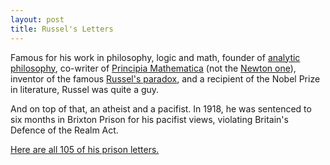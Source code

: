 ```yaml
---
layout: post
title: Russel's Letters
---
```


Famous for his work in philosophy, logic and math, founder of 
[analytic philosophy](https://en.wikipedia.org/wiki/Analytic_philosophy),
co-writer of [Principia Mathematica](https://en.wikipedia.org/wiki/Principia_Mathematica) 
(not the [Newton one](https://en.wikipedia.org/wiki/Philosophiæ_Naturalis_Principia_Mathematica)),
inventor of the famous [Russel's paradox](https://en.wikipedia.org/wiki/Russell%27s_paradox), and a recipient
of the Nobel Prize in literature, Russel was quite a guy.

And on top of that, an atheist and a pacifist. 
In 1918, he was sentenced to six months in Brixton Prison for his pacifist views, violating
Britain's Defence of the Realm Act.

[Here are all 105 of his prison letters.](https://russell-letters.mcmaster.ca/letters)